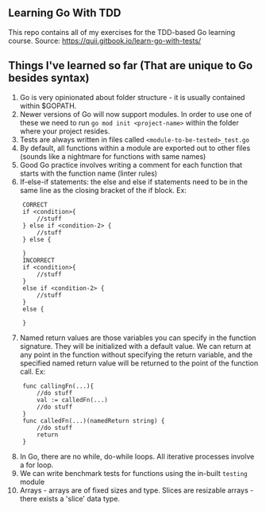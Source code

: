 ## Learning Go With TDD

This repo contains all of my exercises for the TDD-based Go learning course. Source: https://quii.gitbook.io/learn-go-with-tests/

## Things I've learned so far (That are unique to Go besides syntax)

1. Go is very opinionated about folder structure - it is usually contained within $GOPATH.
2. Newer versions of Go will now support modules. In order to use one of these we need to run `go mod init <project-name>` within the folder where your project resides.
3. Tests are always written in files called `<module-to-be-tested>_test.go`
4. By default, all functions within a module are exported out to other files (sounds like a nightmare for functions with same names)
5. Good Go practice involves writing a comment for each function that starts with the function name (linter rules)
6. If-else-if statements: the else and else if statements need to be in the same line as the closing bracket of the if block. Ex:

```
    CORRECT
    if <condition>{
        //stuff
    } else if <condition-2> {
        //stuff
    } else {

    }
    INCORRECT
    if <condition>{
        //stuff
    } 
    else if <condition-2> {
        //stuff
    } 
    else {

    }
```
7. Named return values are those variables you can specify in the function signature. They will be initialized with a default value. We can return at any point in the function without specifying the return variable, and the specified named return value will be returned to the point of the function call. Ex:

```
    func callingFn(...){
        //do stuff
        val := calledFn(...)
        //do stuff
    }
    func calledFn(...)(namedReturn string) {
        //do stuff
        return
    }
```
8. In Go, there are no while, do-while loops. All iterative processes involve a for loop.
9. We can write benchmark tests for functions using the in-built `testing` module
10. Arrays - arrays are of fixed sizes and type. Slices are resizable arrays - there exists a 'slice' data type.